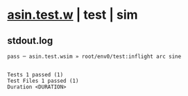 # [asin.test.w](../../../../../../examples/tests/sdk_tests/math/asin.test.w) | test | sim

## stdout.log
```log
pass ─ asin.test.wsim » root/env0/test:inflight arc sine
 
 
Tests 1 passed (1)
Test Files 1 passed (1)
Duration <DURATION>
```

